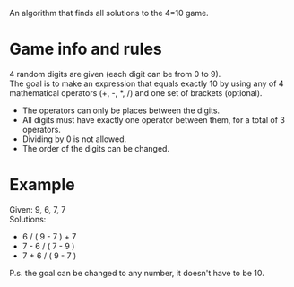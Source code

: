 An algorithm that finds all solutions to the 4=10 game.

# Game info and rules
4 random digits are given (each digit can be from 0 to 9).\
The goal is to make an expression that equals exactly 10 by using any of 4 mathematical operators (+, -, *, /) and one set of brackets (optional).
- The operators can only be places between the digits.
- All digits must have exactly one operator between them, for a total of 3 operators.
- Dividing by 0 is not allowed.
- The order of the digits can be changed.

# Example
Given: 9, 6, 7, 7 \
Solutions:
- 6 / ( 9 - 7 ) + 7
- 7 - 6 / ( 7 - 9 )
- 7 + 6 / ( 9 - 7 )

P.s. the goal can be changed to any number, it doesn't have to be 10.

